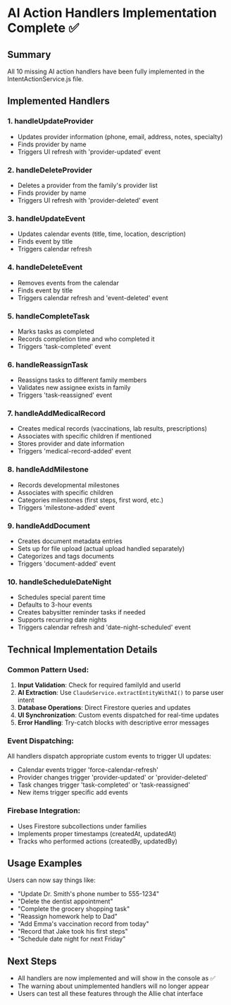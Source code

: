 # AI Action Handlers Implementation Complete ✅

## Summary
All 10 missing AI action handlers have been fully implemented in the IntentActionService.js file.

## Implemented Handlers

### 1. **handleUpdateProvider**
- Updates provider information (phone, email, address, notes, specialty)
- Finds provider by name
- Triggers UI refresh with 'provider-updated' event

### 2. **handleDeleteProvider**
- Deletes a provider from the family's provider list
- Finds provider by name
- Triggers UI refresh with 'provider-deleted' event

### 3. **handleUpdateEvent**
- Updates calendar events (title, time, location, description)
- Finds event by title
- Triggers calendar refresh

### 4. **handleDeleteEvent**
- Removes events from the calendar
- Finds event by title
- Triggers calendar refresh and 'event-deleted' event

### 5. **handleCompleteTask**
- Marks tasks as completed
- Records completion time and who completed it
- Triggers 'task-completed' event

### 6. **handleReassignTask**
- Reassigns tasks to different family members
- Validates new assignee exists in family
- Triggers 'task-reassigned' event

### 7. **handleAddMedicalRecord**
- Creates medical records (vaccinations, lab results, prescriptions)
- Associates with specific children if mentioned
- Stores provider and date information
- Triggers 'medical-record-added' event

### 8. **handleAddMilestone**
- Records developmental milestones
- Associates with specific children
- Categories milestones (first steps, first word, etc.)
- Triggers 'milestone-added' event

### 9. **handleAddDocument**
- Creates document metadata entries
- Sets up for file upload (actual upload handled separately)
- Categorizes and tags documents
- Triggers 'document-added' event

### 10. **handleScheduleDateNight**
- Schedules special parent time
- Defaults to 3-hour events
- Creates babysitter reminder tasks if needed
- Supports recurring date nights
- Triggers calendar refresh and 'date-night-scheduled' event

## Technical Implementation Details

### Common Pattern Used:
1. **Input Validation**: Check for required familyId and userId
2. **AI Extraction**: Use `ClaudeService.extractEntityWithAI()` to parse user intent
3. **Database Operations**: Direct Firestore queries and updates
4. **UI Synchronization**: Custom events dispatched for real-time updates
5. **Error Handling**: Try-catch blocks with descriptive error messages

### Event Dispatching:
All handlers dispatch appropriate custom events to trigger UI updates:
- Calendar events trigger 'force-calendar-refresh'
- Provider changes trigger 'provider-updated' or 'provider-deleted'
- Task changes trigger 'task-completed' or 'task-reassigned'
- New items trigger specific add events

### Firebase Integration:
- Uses Firestore subcollections under families
- Implements proper timestamps (createdAt, updatedAt)
- Tracks who performed actions (createdBy, updatedBy)

## Usage Examples

Users can now say things like:
- "Update Dr. Smith's phone number to 555-1234"
- "Delete the dentist appointment"
- "Complete the grocery shopping task"
- "Reassign homework help to Dad"
- "Add Emma's vaccination record from today"
- "Record that Jake took his first steps"
- "Schedule date night for next Friday"

## Next Steps
- All handlers are now implemented and will show in the console as ✅
- The warning about unimplemented handlers will no longer appear
- Users can test all these features through the Allie chat interface